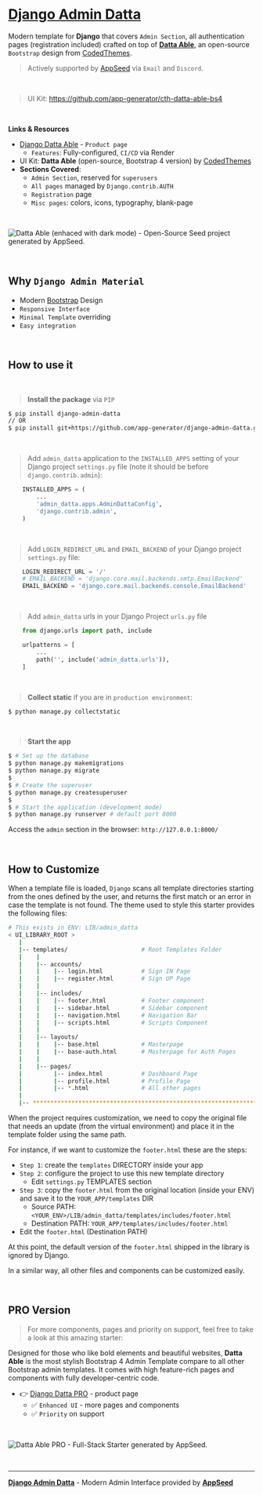 # [Django Admin Datta](https://appseed.us/product/datta-able/django/)

Modern template for **Django** that covers `Admin Section`, all authentication pages (registration included) crafted on top of **[Datta Able](https://appseed.us/product/datta-able/django/)**, 
an open-source `Bootstrap` design from [CodedThemes](https://bit.ly/37fF9RT).

> Actively supported by [AppSeed](https://appseed.us/) via `Email` and `Discord`.

<br />

> UI Kit: https://github.com/app-generator/cth-datta-able-bs4

<br />

**Links & Resources**

- [Django Datta Able](https://appseed.us/product/datta-able/django/) - `Product page`
  - `Features`: Fully-configured, `CI/CD` via Render
- UI Kit: **Datta Able** (open-source, Bootstrap 4 version) by [CodedThemes](https://bit.ly/37fF9RT)
- **Sections Covered**: 
  - `Admin Section`, reserved for `superusers`
  - `All pages` managed by `Django.contrib.AUTH`
  - `Registration` page
  - `Misc pages`: colors, icons, typography, blank-page 
  
<br />

![Datta Able (enhaced with dark mode) - Open-Source Seed project generated by AppSeed.](https://user-images.githubusercontent.com/51070104/176118649-7233ffbc-6118-4f56-8cda-baa81d256877.png)

<br />

## Why `Django Admin Material`

- Modern [Bootstrap](https://www.admin-dashboards.com/bootstrap-5-templates/) Design
- `Responsive Interface`
- `Minimal Template` overriding
- `Easy integration`

<br />

## How to use it

<br />

> **Install the package** via `PIP` 

```bash
$ pip install django-admin-datta
// OR
$ pip install git+https://github.com/app-generator/django-admin-datta.git
```

<br />

> Add `admin_datta` application to the `INSTALLED_APPS` setting of your Django project `settings.py` file (note it should be before `django.contrib.admin`):

```python
    INSTALLED_APPS = (
        ...
        'admin_datta.apps.AdminDattaConfig',
        'django.contrib.admin',
    )
```

<br />

> Add `LOGIN_REDIRECT_URL` and `EMAIL_BACKEND` of your Django project `settings.py` file:

```python
    LOGIN_REDIRECT_URL = '/'
    # EMAIL_BACKEND = 'django.core.mail.backends.smtp.EmailBackend'
    EMAIL_BACKEND = 'django.core.mail.backends.console.EmailBackend'
```

<br />

> Add `admin_datta` urls in your Django Project `urls.py` file

```python
    from django.urls import path, include

    urlpatterns = [
        ...
        path('', include('admin_datta.urls')),
    ]
```

<br />

> **Collect static** if you are in `production environment`:

```bash
$ python manage.py collectstatic
```

<br />

> **Start the app**

```bash
$ # Set up the database
$ python manage.py makemigrations
$ python manage.py migrate
$
$ # Create the superuser
$ python manage.py createsuperuser
$
$ # Start the application (development mode)
$ python manage.py runserver # default port 8000
```

Access the `admin` section in the browser: `http://127.0.0.1:8000/`

<br />

## How to Customize 

When a template file is loaded, `Django` scans all template directories starting from the ones defined by the user, and returns the first match or an error in case the template is not found. 
The theme used to style this starter provides the following files: 

```bash
# This exists in ENV: LIB/admin_datta
< UI_LIBRARY_ROOT >                      
   |
   |-- templates/                     # Root Templates Folder 
   |    |          
   |    |-- accounts/       
   |    |    |-- login.html           # Sign IN Page
   |    |    |-- register.html        # Sign UP Page
   |    |
   |    |-- includes/       
   |    |    |-- footer.html          # Footer component
   |    |    |-- sidebar.html         # Sidebar component
   |    |    |-- navigation.html      # Navigation Bar
   |    |    |-- scripts.html         # Scripts Component
   |    |
   |    |-- layouts/       
   |    |    |-- base.html            # Masterpage
   |    |    |-- base-auth.html       # Masterpage for Auth Pages
   |    |
   |    |-- pages/       
   |         |-- index.html           # Dashboard Page
   |         |-- profile.html         # Profile Page
   |         |-- *.html               # All other pages
   |    
   |-- ************************************************************************
```

When the project requires customization, we need to copy the original file that needs an update (from the virtual environment) and place it in the template folder using the same path. 

For instance, if we want to customize the `footer.html` these are the steps:

- `Step 1`: create the `templates` DIRECTORY inside your app 
- `Step 2`: configure the project to use this new template directory
  - Edit `settings.py` TEMPLATES section 
- `Step 3`: copy the `footer.html` from the original location (inside your ENV) and save it to the `YOUR_APP/templates` DIR
  - Source PATH: `<YOUR_ENV>/LIB/admin_datta/templates/includes/footer.html`
  - Destination PATH: `YOUR_APP/templates/includes/footer.html`
- Edit the `footer.html` (Destination PATH)     

At this point, the default version of the `footer.html` shipped in the library is ignored by Django.

In a similar way, all other files and components can be customized easily.

<br />

## PRO Version

> For more components, pages and priority on support, feel free to take a look at this amazing starter:

Designed for those who like bold elements and beautiful websites, **Datta Able** is the most stylish Bootstrap 4 Admin Template compare to all other Bootstrap admin templates. It comes with high feature-rich pages and components with fully developer-centric code. 

- 👉 [Django Datta PRO](https://appseed.us/product/datta-able-pro/django/) - product page
  - ✅ `Enhanced UI` - more pages and components
  - ✅ `Priority` on support

<br >

![Datta Able PRO - Full-Stack Starter generated by AppSeed.](https://user-images.githubusercontent.com/51070104/170474361-a58da82b-fff9-4a59-81a8-7ab99f478f48.png)

<br />

---
**[Django Admin Datta](https://appseed.us/product/datta-able/django/)** - Modern Admin Interface provided by **[AppSeed](https://appseed.us/)**
